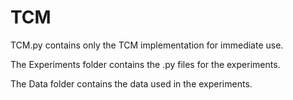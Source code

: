 # TCM

TCM.py contains only the TCM implementation for immediate use.

The Experiments folder contains the .py files for the experiments.

The Data folder contains the data used in the experiments.
